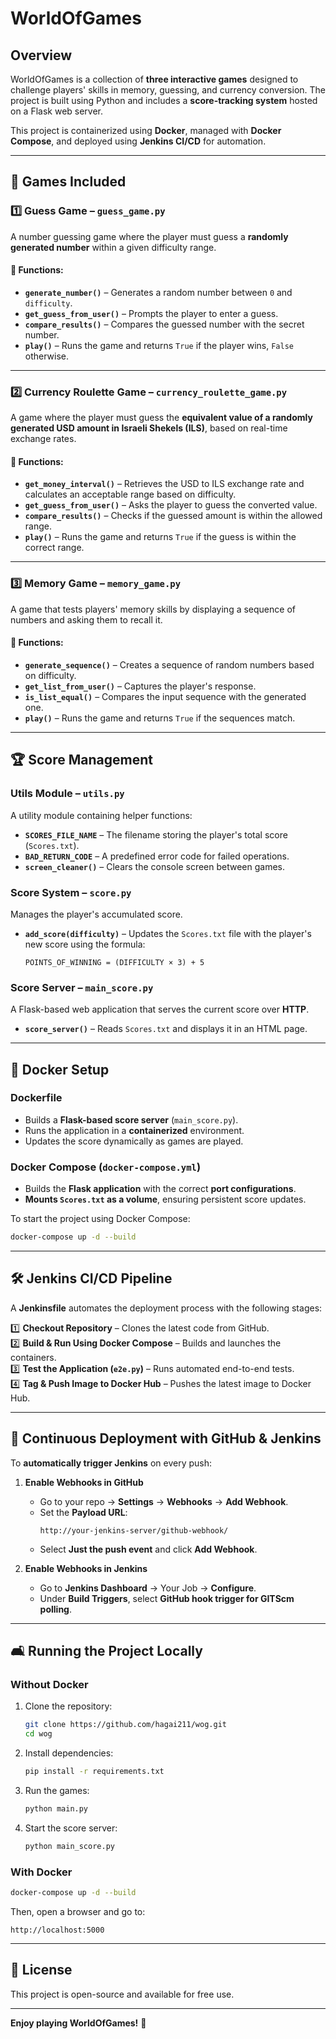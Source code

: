 # WorldOfGames

## Overview  
WorldOfGames is a collection of **three interactive games** designed to challenge players' skills in memory, guessing, and currency conversion. The project is built using Python and includes a **score-tracking system** hosted on a Flask web server.  

This project is containerized using **Docker**, managed with **Docker Compose**, and deployed using **Jenkins CI/CD** for automation.  

---

## 📌 Games Included  
### 1️⃣ Guess Game – `guess_game.py`  
A number guessing game where the player must guess a **randomly generated number** within a given difficulty range.  

#### 🔹 Functions:  
- **`generate_number()`** – Generates a random number between `0` and `difficulty`.  
- **`get_guess_from_user()`** – Prompts the player to enter a guess.  
- **`compare_results()`** – Compares the guessed number with the secret number.  
- **`play()`** – Runs the game and returns `True` if the player wins, `False` otherwise.  

---

### 2️⃣ Currency Roulette Game – `currency_roulette_game.py`  
A game where the player must guess the **equivalent value of a randomly generated USD amount in Israeli Shekels (ILS)**, based on real-time exchange rates.  

#### 🔹 Functions:  
- **`get_money_interval()`** – Retrieves the USD to ILS exchange rate and calculates an acceptable range based on difficulty.  
- **`get_guess_from_user()`** – Asks the player to guess the converted value.  
- **`compare_results()`** – Checks if the guessed amount is within the allowed range.  
- **`play()`** – Runs the game and returns `True` if the guess is within the correct range.  

---

### 3️⃣ Memory Game – `memory_game.py`  
A game that tests players' memory skills by displaying a sequence of numbers and asking them to recall it.  

#### 🔹 Functions:  
- **`generate_sequence()`** – Creates a sequence of random numbers based on difficulty.  
- **`get_list_from_user()`** – Captures the player's response.  
- **`is_list_equal()`** – Compares the input sequence with the generated one.  
- **`play()`** – Runs the game and returns `True` if the sequences match.  

---

## 🏆 Score Management  
### **Utils Module – `utils.py`**  
A utility module containing helper functions:  
- **`SCORES_FILE_NAME`** – The filename storing the player's total score (`Scores.txt`).  
- **`BAD_RETURN_CODE`** – A predefined error code for failed operations.  
- **`screen_cleaner()`** – Clears the console screen between games.  

### **Score System – `score.py`**  
Manages the player's accumulated score.  
- **`add_score(difficulty)`** – Updates the `Scores.txt` file with the player's new score using the formula:  
  ```  
  POINTS_OF_WINNING = (DIFFICULTY × 3) + 5  
  ```  

### **Score Server – `main_score.py`**  
A Flask-based web application that serves the current score over **HTTP**.  
- **`score_server()`** – Reads `Scores.txt` and displays it in an HTML page.  

---

## 🚀 Docker Setup  
### **Dockerfile**  
- Builds a **Flask-based score server** (`main_score.py`).  
- Runs the application in a **containerized** environment.  
- Updates the score dynamically as games are played.  

### **Docker Compose (`docker-compose.yml`)**  
- Builds the **Flask application** with the correct **port configurations**.  
- **Mounts `Scores.txt` as a volume**, ensuring persistent score updates.  

To start the project using Docker Compose:  
```sh  
docker-compose up -d --build  
```

---

## 🛠️ Jenkins CI/CD Pipeline  
A **Jenkinsfile** automates the deployment process with the following stages:  

1️⃣ **Checkout Repository** – Clones the latest code from GitHub.  
2️⃣ **Build & Run Using Docker Compose** – Builds and launches the containers.  
3️⃣ **Test the Application (`e2e.py`)** – Runs automated end-to-end tests.  
4️⃣ **Tag & Push Image to Docker Hub** – Pushes the latest image to Docker Hub.  

---

## 🔄 Continuous Deployment with GitHub & Jenkins  
To **automatically trigger Jenkins** on every push:  

1. **Enable Webhooks in GitHub**  
   - Go to your repo → **Settings** → **Webhooks** → **Add Webhook**.  
   - Set the **Payload URL**:  
     ```  
     http://your-jenkins-server/github-webhook/  
     ```  
   - Select **Just the push event** and click **Add Webhook**.  

2. **Enable Webhooks in Jenkins**  
   - Go to **Jenkins Dashboard** → Your Job → **Configure**.  
   - Under **Build Triggers**, select **GitHub hook trigger for GITScm polling**.  

---

## 🛋️ Running the Project Locally  
### **Without Docker**  
1. Clone the repository:  
   ```sh  
   git clone https://github.com/hagai211/wog.git  
   cd wog  
   ```  
2. Install dependencies:  
   ```sh  
   pip install -r requirements.txt  
   ```  
3. Run the games:  
   ```sh  
   python main.py  
   ```  
4. Start the score server:  
   ```sh  
   python main_score.py  
   ```  

### **With Docker**  
```sh  
docker-compose up -d --build  
```
Then, open a browser and go to:  
```
http://localhost:5000  
```

---

## 📝 License  
This project is open-source and available for free use.  

---

**Enjoy playing WorldOfGames!** 🚀  

